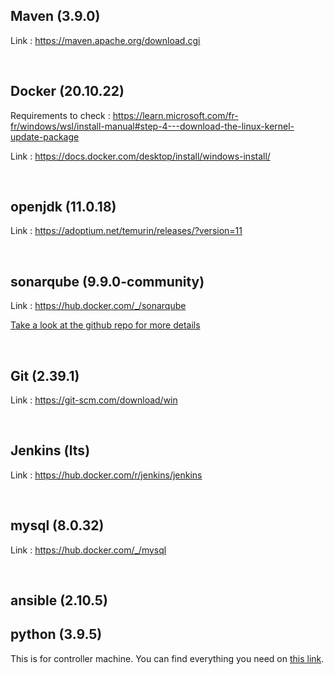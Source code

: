 ## Maven (3.9.0)
Link : https://maven.apache.org/download.cgi

<br>

## Docker (20.10.22)
Requirements to check : https://learn.microsoft.com/fr-fr/windows/wsl/install-manual#step-4---download-the-linux-kernel-update-package
 
Link : https://docs.docker.com/desktop/install/windows-install/

<br>

## openjdk (11.0.18)
Link : https://adoptium.net/temurin/releases/?version=11

<br>

## sonarqube (9.9.0-community)
Link : https://hub.docker.com/_/sonarqube

[Take a look at the github repo for more details](https://github.com/SonarSource/docker-sonarqube/blob/ed2071a47632c34d7639b6ad1b393ab2aee1c9a8/9/community/Dockerfile)

<br>

## Git (2.39.1)
Link : https://git-scm.com/download/win

<br>

## Jenkins (lts)
Link : https://hub.docker.com/r/jenkins/jenkins

<br>

## mysql (8.0.32) 
Link : https://hub.docker.com/_/mysql

<br>

## ansible (2.10.5)
## python (3.9.5)

This is for controller machine. You can find everything you need on [this link](https://github.com/hotiaDiallo/cicd-testing-java-cours/blob/add-instructions/prerequisites/m2ch7.md).